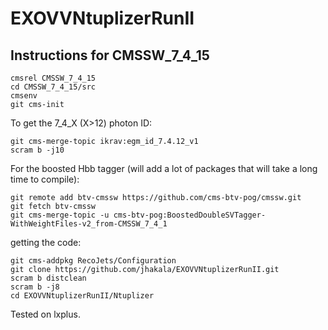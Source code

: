 # EXOVVNtuplizerRunII


## Instructions for CMSSW_7_4_15

```
cmsrel CMSSW_7_4_15
cd CMSSW_7_4_15/src
cmsenv
git cms-init
```

To get the 7_4_X (X>12) photon ID:
```
git cms-merge-topic ikrav:egm_id_7.4.12_v1
scram b -j10
```

For the boosted Hbb tagger (will add a lot of packages that will take a long time to compile):
```
git remote add btv-cmssw https://github.com/cms-btv-pog/cmssw.git
git fetch btv-cmssw
git cms-merge-topic -u cms-btv-pog:BoostedDoubleSVTagger-WithWeightFiles-v2_from-CMSSW_7_4_1
```

getting the code:
```
git cms-addpkg RecoJets/Configuration
git clone https://github.com/jhakala/EXOVVNtuplizerRunII.git
scram b distclean
scram b -j8
cd EXOVVNtuplizerRunII/Ntuplizer
```
Tested on lxplus.
